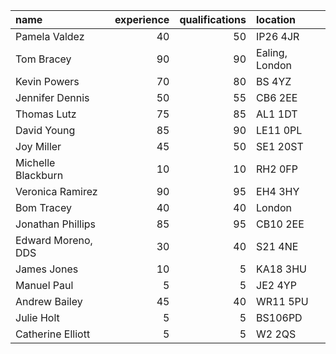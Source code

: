 | name               |   experience |   qualifications | location       |
|:-------------------|-------------:|-----------------:|:---------------|
| Pamela Valdez      |           40 |               50 | IP26 4JR       |
| Tom Bracey         |           90 |               90 | Ealing, London |
| Kevin Powers       |           70 |               80 | BS 4YZ         |
| Jennifer Dennis    |           50 |               55 | CB6 2EE        |
| Thomas Lutz        |           75 |               85 | AL1 1DT        |
| David Young        |           85 |               90 | LE11 0PL       |
| Joy Miller         |           45 |               50 | SE1 20ST       |
| Michelle Blackburn |           10 |               10 | RH2 0FP        |
| Veronica Ramirez   |           90 |               95 | EH4 3HY        |
| Bom Tracey         |           40 |               40 | London         |
| Jonathan Phillips  |           85 |               95 | CB10 2EE       |
| Edward Moreno, DDS |           30 |               40 | S21 4NE        |
| James Jones        |           10 |                5 | KA18 3HU       |
| Manuel Paul        |            5 |                5 | JE2 4YP        |
| Andrew Bailey      |           45 |               40 | WR11 5PU       |
| Julie Holt         |            5 |                5 | BS106PD        |
| Catherine Elliott  |            5 |                5 | W2 2QS         |